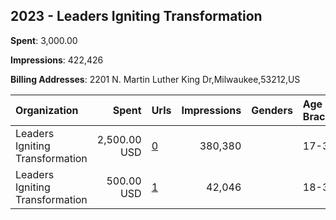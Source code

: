 ## 2023 - Leaders Igniting Transformation 
**Spent**: 3,000.00

**Impressions**: 422,426

**Billing Addresses**: 2201 N. Martin Luther King Dr,Milwaukee,53212,US

|Organization|Spent|Urls|Impressions|Genders|Age Brackets|Country Codes|
|:---|---:|:---|---:|:---|:---|:---|
|Leaders Igniting Transformation|2,500.00 USD|[0](https://www.snap.com/political-ads/asset/e19ad73306581748be524c1c65dfaf53ebe110c3b5729a6dc3a3577fa9eed9de?mediaType=png)|380,380||17-35|united states|
|Leaders Igniting Transformation|500.00 USD|[1](https://www.snap.com/political-ads/asset/87b6b5a3dc7db77abac11ce55332232f9214b15b5c05922e049b29d062c78b93?mediaType=png)|42,046||18-35|united states|

